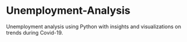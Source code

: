 # Unemployment-Analysis
Unemployment analysis using Python with insights and visualizations on trends during Covid-19.
